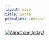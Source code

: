 ```yaml
---
layout: base
title: Extra
permalink: /extra/
---
```

<a href="https://dragcave.net/view/OLfci"><img src="https://dragcave.net/image/OLfci.gif" style="border-width:0" alt="Adopt one today!"/></a>
